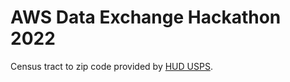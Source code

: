 # AWS Data Exchange Hackathon 2022

Census tract to zip code provided by [HUD USPS](https://www.huduser.gov/portal/datasets/usps_crosswalk.html).

